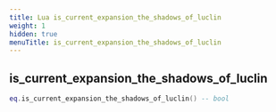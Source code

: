 ```yaml
---
title: Lua is_current_expansion_the_shadows_of_luclin
weight: 1
hidden: true
menuTitle: is_current_expansion_the_shadows_of_luclin
---
```

## is_current_expansion_the_shadows_of_luclin
```lua
eq.is_current_expansion_the_shadows_of_luclin() -- bool
```